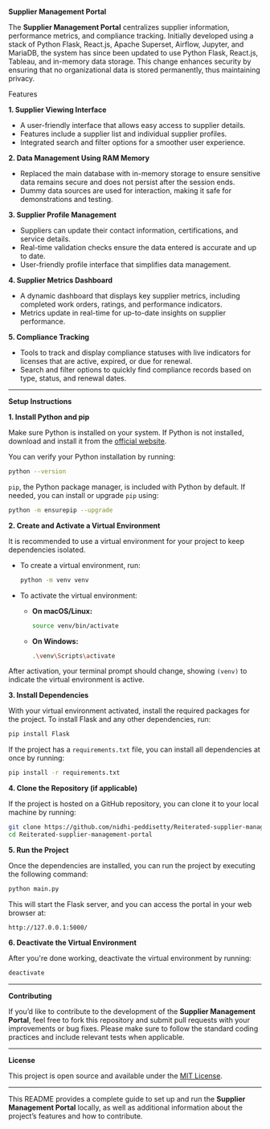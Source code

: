 
 **Supplier Management Portal**

The **Supplier Management Portal** centralizes supplier information, performance metrics, and compliance tracking. Initially developed using a stack of Python Flask, React.js, Apache Superset, Airflow, Jupyter, and MariaDB, the system has since been updated to use Python Flask, React.js, Tableau, and in-memory data storage. This change enhances security by ensuring that no organizational data is stored permanently, thus maintaining privacy.

 Features

 **1. Supplier Viewing Interface**
- A user-friendly interface that allows easy access to supplier details.
- Features include a supplier list and individual supplier profiles.
- Integrated search and filter options for a smoother user experience.

 **2. Data Management Using RAM Memory**
- Replaced the main database with in-memory storage to ensure sensitive data remains secure and does not persist after the session ends.
- Dummy data sources are used for interaction, making it safe for demonstrations and testing.

 **3. Supplier Profile Management**
- Suppliers can update their contact information, certifications, and service details.
- Real-time validation checks ensure the data entered is accurate and up to date.
- User-friendly profile interface that simplifies data management.

 **4. Supplier Metrics Dashboard**
- A dynamic dashboard that displays key supplier metrics, including completed work orders, ratings, and performance indicators.
- Metrics update in real-time for up-to-date insights on supplier performance.

 **5. Compliance Tracking**
- Tools to track and display compliance statuses with live indicators for licenses that are active, expired, or due for renewal.
- Search and filter options to quickly find compliance records based on type, status, and renewal dates.

---

 **Setup Instructions**

 **1. Install Python and pip**

Make sure Python is installed on your system. If Python is not installed, download and install it from the [official website](https://www.python.org/downloads/).

You can verify your Python installation by running:
```bash
python --version
```

`pip`, the Python package manager, is included with Python by default. If needed, you can install or upgrade `pip` using:
```bash
python -m ensurepip --upgrade
```

 **2. Create and Activate a Virtual Environment**

It is recommended to use a virtual environment for your project to keep dependencies isolated.

- To create a virtual environment, run:
  ```bash
  python -m venv venv
  ```

- To activate the virtual environment:

  - **On macOS/Linux:**
    ```bash
    source venv/bin/activate
    ```

  - **On Windows:**
    ```bash
    .\venv\Scripts\activate
    ```

After activation, your terminal prompt should change, showing `(venv)` to indicate the virtual environment is active.

 **3. Install Dependencies**

With your virtual environment activated, install the required packages for the project. To install Flask and any other dependencies, run:
```bash
pip install Flask
```

If the project has a `requirements.txt` file, you can install all dependencies at once by running:
```bash
pip install -r requirements.txt
```

 **4. Clone the Repository (if applicable)**

If the project is hosted on a GitHub repository, you can clone it to your local machine by running:
```bash
git clone https://github.com/nidhi-peddisetty/Reiterated-supplier-management-portal.git
cd Reiterated-supplier-management-portal
```

 **5. Run the Project**

Once the dependencies are installed, you can run the project by executing the following command:
```bash
python main.py
```

This will start the Flask server, and you can access the portal in your web browser at:
```
http://127.0.0.1:5000/
```

 **6. Deactivate the Virtual Environment**

After you're done working, deactivate the virtual environment by running:
```bash
deactivate
```

---

 **Contributing**

If you’d like to contribute to the development of the **Supplier Management Portal**, feel free to fork this repository and submit pull requests with your improvements or bug fixes. Please make sure to follow the standard coding practices and include relevant tests when applicable.

---

 **License**

This project is open source and available under the [MIT License](LICENSE).

---

This README provides a complete guide to set up and run the **Supplier Management Portal** locally, as well as additional information about the project’s features and how to contribute.
